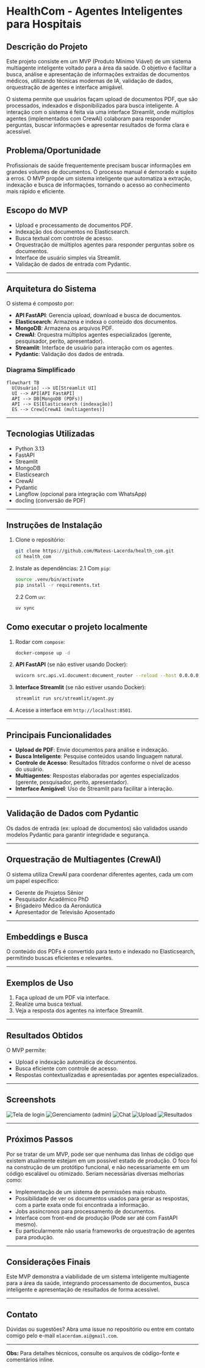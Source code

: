 # HealthCom - Agentes Inteligentes para Hospitais

## Descrição do Projeto

Este projeto consiste em um MVP (Produto Mínimo Viável) de um sistema multiagente inteligente voltado para a área da saúde. O objetivo é facilitar a busca, análise e apresentação de informações extraídas de documentos médicos, utilizando técnicas modernas de IA, validação de dados, orquestração de agentes e interface amigável.

O sistema permite que usuários façam upload de documentos PDF, que são processados, indexados e disponibilizados para busca inteligente. A interação com o sistema é feita via uma interface Streamlit, onde múltiplos agentes (implementados com CrewAI) colaboram para responder perguntas, buscar informações e apresentar resultados de forma clara e acessível.

## Problema/Oportunidade

Profissionais de saúde frequentemente precisam buscar informações em grandes volumes de documentos. O processo manual é demorado e sujeito a erros. O MVP propõe um sistema inteligente que automatiza a extração, indexação e busca de informações, tornando o acesso ao conhecimento mais rápido e eficiente.

## Escopo do MVP

- Upload e processamento de documentos PDF.
- Indexação dos documentos no Elasticsearch.
- Busca textual com controle de acesso.
- Orquestração de múltiplos agentes para responder perguntas sobre os documentos.
- Interface de usuário simples via Streamlit.
- Validação de dados de entrada com Pydantic.

---

## Arquitetura do Sistema

O sistema é composto por:

- **API FastAPI**: Gerencia upload, download e busca de documentos.
- **Elasticsearch**: Armazena e indexa o conteúdo dos documentos.
- **MongoDB**: Armazena os arquivos PDF.
- **CrewAI**: Orquestra múltiplos agentes especializados (gerente, pesquisador, perito, apresentador).
- **Streamlit**: Interface de usuário para interação com os agentes.
- **Pydantic**: Validação dos dados de entrada.

### Diagrama Simplificado

```mermaid
flowchart TB
  U[Usuário] --> UI[Streamlit UI]
  UI --> API[API FastAPI]
  API --> DB[MongoDB (PDFs)]
  API --> ES[Elasticsearch (indexação)]
  ES --> Crew[CrewAI (multiagentes)]
```


---

## Tecnologias Utilizadas

- Python 3.13
- FastAPI
- Streamlit
- MongoDB
- Elasticsearch
- CrewAI
- Pydantic
- Langflow (opcional para integração com WhatsApp)
- docling (conversão de PDF)

---

## Instruções de Instalação

1. Clone o repositório:
   ```bash
   git clone https://github.com/Mateus-Lacerda/health_com.git
   cd health_com
   ```

2. Instale as dependências:
    2.1 Com `pip`:
    ```bash python -m venv .venv
    source .venv/bin/activate
    pip install -r requirements.txt
    ```
    2.2 Com `uv`:
    ```bash
    uv sync


## Como executar o projeto localmente

1. Rodar com `compose`:
   ```bash
   docker-compose up -d
   ```

2. **API FastAPI** (se não estiver usando Docker):
   ```bash
   uvicorn src.api.v1.document:document_router --reload --host 0.0.0.0 --port 8000
   ```

3. **Interface Streamlit** (se não estiver usando Docker):
   ```bash
   streamlit run src/streamlit/agent.py
   ```

4. Acesse a interface em `http://localhost:8501`.

---

## Principais Funcionalidades

- **Upload de PDF**: Envie documentos para análise e indexação.
- **Busca Inteligente**: Pesquise conteúdos usando linguagem natural.
- **Controle de Acesso**: Resultados filtrados conforme o nível de acesso do usuário.
- **Multiagentes**: Respostas elaboradas por agentes especializados (gerente, pesquisador, perito, apresentador).
- **Interface Amigável**: Uso de Streamlit para facilitar a interação.

---

## Validação de Dados com Pydantic

Os dados de entrada (ex: upload de documentos) são validados usando modelos Pydantic para garantir integridade e segurança.

---

## Orquestração de Multiagentes (CrewAI)

O sistema utiliza CrewAI para coordenar diferentes agentes, cada um com um papel específico:
- Gerente de Projetos Sênior
- Pesquisador Acadêmico PhD
- Brigadeiro Médico da Aeronáutica
- Apresentador de Televisão Aposentado

---

## Embeddings e Busca

O conteúdo dos PDFs é convertido para texto e indexado no Elasticsearch, permitindo buscas eficientes e relevantes.

---

## Exemplos de Uso

1. Faça upload de um PDF via interface.
2. Realize uma busca textual.
3. Veja a resposta dos agentes na interface Streamlit.

---

## Resultados Obtidos

O MVP permite:
- Upload e indexação automática de documentos.
- Busca eficiente com controle de acesso.
- Respostas contextualizadas e apresentadas por agentes especializados.

---

## Screenshots

![Tela de login](screenshots/screenshot1.png)
![Gerenciamento (admin)](screenshots/screenshot2.png)
![Chat](screenshots/screenshot3.png)
![Upload](screenshots/screenshot4.png)
![Resultados](screenshots/screenshot5.png)

---

## Próximos Passos

Por se tratar de um MVP, pode ser que nenhuma das linhas de código que existem atualmente estejam em um possível estado de produção.
O foco foi na construção de um protótipo funcional, e não necessariamente em um código escalável ou otimizado.
Seriam necessárias diversas melhorias como:
- Implementação de um sistema de permissões mais robusto.
- Possibilidade de ver os documentos usados para gerar as respostas, com a parte exata onde foi encontrada a informação.
- Jobs assíncronos para processamento de documentos.
- Interface com front-end de produção (Pode ser até com FastAPI mesmo).
- Eu particularmente não usaria frameworks de orquestração de agentes para produção.

---

## Considerações Finais

Este MVP demonstra a viabilidade de um sistema inteligente multiagente para a área da saúde, integrando processamento de documentos, busca inteligente e apresentação de resultados de forma acessível.

---

## Contato

Dúvidas ou sugestões? Abra uma issue no repositório ou entre em contato comigo pelo e-mail `mlacerdam.ai@gmail.com`.

---

**Obs:** Para detalhes técnicos, consulte os arquivos de código-fonte e comentários inline.
